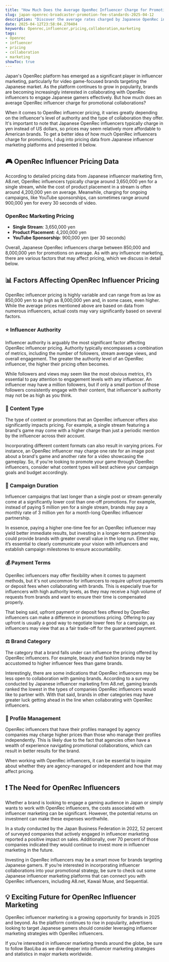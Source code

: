 ```yaml
---
title: "How Much Does the Average OpenRec Influencer Charge for Promotions in 2025?"
slug: japan-openrec-broadcaster-promotion-fee-standards-2025-04-12
description: "Discover the average rates charged by Japanese OpenRec influencers for promotional collaborations in 2025."
date: 2025-04-12T23:58:04.270404
keywords: Openrec,influencer,pricing,collaboration,marketing
tags:
- Openrec
- influencer
- pricing
- collaboration
- marketing
showToc: true
---
```


Japan's OpenRec platform has emerged as a significant player in influencer marketing, particularly for video game-focused brands targeting the Japanese market. As the platform continues to grow in popularity, brands are becoming increasingly interested in collaborating with OpenRec influencers to engage Japanese gamers effectively. But how much does an average OpenRec influencer charge for promotional collaborations?

When it comes to OpenRec influencer pricing, it varies greatly depending on the influencer's level of authority and the type of collaboration they offer. It's important to note that Japanese OpenRec influencers typically charge in yen instead of US dollars, so prices may seem relatively more affordable to American brands. To get a better idea of how much OpenRec influencers charge for promotions, I dug into pricing data from Japanese influencer marketing platforms and presented it below.

## 🎮 OpenRec Influencer Pricing Data

According to detailed pricing data from Japanese influencer marketing firm, A8.net, OpenRec influencers typically charge around 3,650,000 yen for a single stream, while the cost of product placement in a stream is often around 4,200,000 yen on average. Meanwhile, charging for ongoing campaigns, like YouTube sponsorships, can sometimes range around 900,000 yen for every 30 seconds of video. 

### OpenRec Marketing Pricing 
- **Single Stream**: 3,650,000 yen
- **Product Placement**: 4,200,000 yen
- **YouTube Sponsorship**: 900,000 yen (per 30 seconds) 

Overall, Japanese OpenRec influencers charge between 850,000 and 8,000,000 yen for promotions on average. As with any influencer marketing, there are various factors that may affect pricing, which we discuss in detail below.

## 📊 Factors Affecting OpenRec Influencer Pricing

OpenRec influencer pricing is highly variable and can range from as low as 850,000 yen to as high as 8,000,000 yen and, in some cases, even higher. While the average prices mentioned above are based on data from numerous influencers, actual costs may vary significantly based on several factors.

### ⭐ Influencer Authority 

Influencer authority is arguably the most significant factor affecting OpenRec influencer pricing. Authority typically encompasses a combination of metrics, including the number of followers, stream average views, and overall engagement. The greater the authority level of an OpenRec influencer, the higher their pricing often becomes.

While followers and views may seem like the most obvious metrics, it’s essential to pay attention to engagement levels with any influencer. An influencer may have a million followers, but if only a small portion of those followers consistently engage with their content, that influencer's authority may not be as high as you think. 

### 🎯 Content Type 

The type of content or promotions that an OpenRec influencer offers also significantly impacts pricing. For example, a single stream featuring a brand's game may come with a higher charge than just a periodic mention by the influencer across their account. 

Incorporating different content formats can also result in varying prices. For instance, an OpenRec influencer may charge one rate for an image post about a brand's game and another rate for a video showcasing the gameplay. So, if you're looking to promote your game through OpenRec influencers, consider what content types will best achieve your campaign goals and budget accordingly.

### 🔁 Campaign Duration 

Influencer campaigns that last longer than a single post or stream generally come at a significantly lower cost than one-off promotions. For example, instead of paying 5 million yen for a single stream, brands may pay a monthly rate of 3 million yen for a month-long OpenRec influencer partnership. 

In essence, paying a higher one-time fee for an OpenRec influencer may yield better immediate results, but investing in a longer-term partnership could provide brands with greater overall value in the long run. Either way, it’s essential to clearly communicate your vision with influencers and establish campaign milestones to ensure accountability.

### 💰 Payment Terms 

OpenRec influencers may offer flexibility when it comes to payment methods, but it's not uncommon for influencers to require upfront payments or deposit fees when collaborating with brands. This is especially true for influencers with high authority levels, as they may receive a high volume of requests from brands and want to ensure their time is compensated properly. 

That being said, upfront payment or deposit fees offered by OpenRec influencers can make a difference in promotions pricing. Offering to pay upfront is usually a good way to negotiate lower fees for a campaign, as influencers may view that as a fair trade-off for the guaranteed payment.

### ⚖️ Brand Category 

The category that a brand falls under can influence the pricing offered by OpenRec influencers. For example, beauty and fashion brands may be accustomed to higher influencer fees than game brands. 

Interestingly, there are some indications that OpenRec influencers may be less open to collaboration with gaming brands. According to a survey conducted by Japanese influencer marketing firm A8.net, gaming brands ranked the lowest in the types of companies OpenRec influencers would like to partner with. With that said, brands in other categories may have greater luck getting ahead in the line when collaborating with OpenRec influencers.

### 💼 Profile Management

OpenRec influencers that have their profiles managed by agency companies may charge higher prices than those who manage their profiles independently. This is likely due to the fact that agencies often have a wealth of experience navigating promotional collaborations, which can result in better results for the brand. 

When working with OpenRec influencers, it can be essential to inquire about whether they are agency-managed or independent and how that may affect pricing. 

## ❗ The Need for OpenRec Influencers

Whether a brand is looking to engage a gaming audience in Japan or simply wants to work with OpenRec influencers, the costs associated with influencer marketing can be significant. However, the potential returns on investment can make these expenses worthwhile.

In a study conducted by the Japan Business Federation in 2022, 52 percent of surveyed companies that actively engaged in influencer marketing reported a positive impact on sales. Additionally, over 70 percent of those companies indicated they would continue to invest more in influencer marketing in the future. 

Investing in OpenRec influencers may be a smart move for brands targeting Japanese gamers. If you’re interested in incorporating influencer collaborations into your promotional strategy, be sure to check out some Japanese influencer marketing platforms that can connect you with OpenRec influencers, including A8.net,  Kawaii Muse, and  Sequential.

## 💡 Exciting Future for OpenRec Influencer Marketing

OpenRec influencer marketing is a growing opportunity for brands in 2025 and beyond. As the platform continues to rise in popularity, advertisers looking to target Japanese gamers should consider leveraging influencer marketing strategies with OpenRec influencers. 

If you’re interested in influencer marketing trends around the globe, be sure to follow BaoLiba as we dive deeper into influencer marketing strategies and statistics in major markets worldwide.